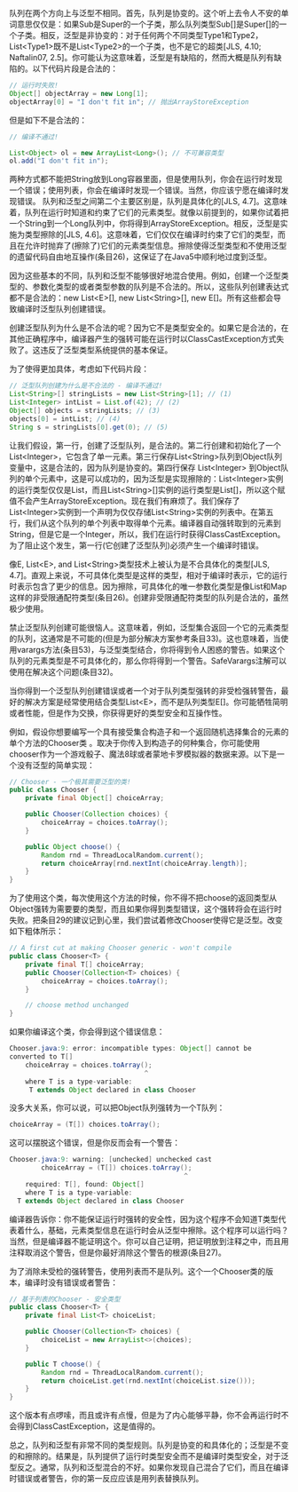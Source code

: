 队列在两个方向上与泛型不相同。首先，队列是协变的。这个听上去令人不安的单词意思仅仅是：如果Sub是Super的一个子类，那么队列类型Sub[]是Super[]的一个子类。相反，泛型是非协变的：对于任何两个不同类型Type1和Type2，List&lt;Type1&gt;既不是List&lt;Type2&gt;的一个子类，也不是它的超类[JLS, 4.10; Naftalin07, 2.5]。你可能认为这意味着，泛型是有缺陷的，然而大概是队列有缺陷的。以下代码片段是合法的：
```java
// 运行时失败!
Object[] objectArray = new Long[1]; 
objectArray[0] = "I don't fit in"; // 抛出ArrayStoreException
```
但是如下不是合法的：
```java
// 编译不通过!

List<Object> ol = new ArrayList<Long>(); // 不可兼容类型 
ol.add("I don't fit in");
```
两种方式都不能把String放到Long容器里面，但是使用队列，你会在运行时发现一个错误；使用列表，你会在编译时发现一个错误。当然，你应该宁愿在编译时发现错误。
队列和泛型之间第二个主要区别是，队列是具体化的[JLS, 4.7]。这意味着，队列在运行时知道和约束了它们的元素类型。就像以前提到的，如果你试着把一个String到一个Long队列中，你将得到ArrayStoreException。相反，泛型是实施为类型擦除的[JLS, 4.6]。这意味着，它们仅仅在编译时约束了它们的类型，而且在允许时抛弃了(擦除了)它们的元素类型信息。擦除使得泛型类型和不使用泛型的遗留代码自由地互操作(条目26)，这保证了在Java5中顺利地过度到泛型。

因为这些基本的不同，队列和泛型不能够很好地混合使用。例如，创建一个泛型类型的、参数化类型的或者类型参数的队列是不合法的。所以，这些队列创建表达式都不是合法的：new List&lt;E&gt;[], new List&lt;String&gt;[], new E[]。所有这些都会导致编译时泛型队列创建错误。

创建泛型队列为什么是不合法的呢？因为它不是类型安全的。如果它是合法的，在其他正确程序中，编译器产生的强转可能在运行时以ClassCastException方式失败了。这违反了泛型类型系统提供的基本保证。

为了使得更加具体，考虑如下代码片段：
```java
// 泛型队列创建为什么是不合法的 - 编译不通过! 
List<String>[] stringLists = new List<String>[1]; // (1) 
List<Integer> intList = List.of(42); // (2) 
Object[] objects = stringLists; // (3) 
objects[0] = intList; // (4) 
String s = stringLists[0].get(0); // (5)
```
让我们假设，第一行，创建了泛型队列，是合法的。第二行创建和初始化了一个List&lt;Integer&gt;，它包含了单一元素。第三行保存List&lt;String&gt;队列到Object队列变量中，这是合法的，因为队列是协变的。第四行保存 List&lt;Integer&gt; 到Object队列的单个元素中，这是可以成功的，因为泛型是实现擦除的：List&lt;Integer&gt;实例的运行类型仅仅是List，而且List&lt;String&gt;[]实例的运行类型是List[]，所以这个赋值不会产生ArrayStoreException。现在我们有麻烦了。我们保存了List&lt;Integer&gt;实例到一个声明为仅仅存储List&lt;String&gt;实例的列表中。在第五行，我们从这个队列的单个列表中取得单个元素。编译器自动强转取到的元素到String，但是它是一个Integer，所以，我们在运行时获得ClassCastException。为了阻止这个发生，第一行(它创建了泛型队列)必须产生一个编译时错误。

像E, List&lt;E&gt;, and List&lt;String&gt;类型技术上被认为是不合具体化的类型[JLS, 4.7]。直观上来说，不可具体化类型是这样的类型，相对于编译时表示，它的运行时表示包含了更少的信息。因为擦除，可具体化的唯一参数化类型是像List<?>和Map<?,?>这样的非受限通配符类型(条目26)。创建非受限通配符类型的队列是合法的，虽然极少使用。

禁止泛型队列创建可能很恼人。这意味着，例如，泛型集合返回一个它的元素类型的队列，这通常是不可能的(但是为部分解决方案参考条目33)。这也意味着，当使用varargs方法(条目53)，与泛型类型结合，你将得到令人困惑的警告。如果这个队列的元素类型是不可具体化的，那么你将得到一个警告。SafeVarargs注解可以使用在解决这个问题(条目32)。

当你得到一个泛型队列创建错误或者一个对于队列类型强转的非受检强转警告，最好的解决方案是经常使用结合类型List&lt;E&gt;，而不是队列类型E[]。你可能牺牲简明或者性能，但是作为交换，你获得更好的类型安全和互操作性。

例如，假设你想要编写一个具有接受集合构造子和一个返回随机选择集合的元素的单个方法的Chooser类 。取决于你传入到构造子的何种集合，你可能使用chooser作为一个游戏骰子、魔法8球或者蒙地卡罗模拟器的数据来源。以下是一个没有泛型的简单实现：
```java
// Chooser - 一个极其需要泛型的类! 
public class Chooser { 
	private final Object[] choiceArray;

	public Chooser(Collection choices) { 
		choiceArray = choices.toArray(); 
	}

	public Object choose() { 
		Random rnd = ThreadLocalRandom.current(); 
		return choiceArray[rnd.nextInt(choiceArray.length)]; 
	}
}
```
为了使用这个类，每次使用这个方法的时候，你不得不把choose的返回类型从Object强转为需要要的类型，而且如果你得到类型错误，这个强转将会在运行时失败。把条目29的建议记到心里，我们尝试着修改Chooser使得它是泛型。改变如下粗体所示：
```java
// A first cut at making Chooser generic - won't compile 
public class Chooser<T> { 
	private final T[] choiceArray;
	public Chooser(Collection<T> choices) { 
		choiceArray = choices.toArray(); 
	}

	// choose method unchanged
}
```
如果你编译这个类，你会得到这个错误信息：
```java
Chooser.java:9: error: incompatible types: Object[] cannot be 
converted to T[]
	choiceArray = choices.toArray(); 
								  ^ 
	where T is a type-variable:
	 T extends Object declared in class Chooser
```
没多大关系，你可以说，可以把Object队列强转为一个T队列：
```java
choiceArray = (T[]) choices.toArray();
```
这可以摆脱这个错误，但是你反而会有一个警告：

```java
Chooser.java:9: warning: [unchecked] unchecked cast 
		choiceArray = (T[]) choices.toArray(); 
										    ^
	required: T[], found: Object[]
	where T is a type-variable:
  T extends Object declared in class Chooser
```
编译器告诉你：你不能保证运行时强转的安全性，因为这个程序不会知道T类型代表着什么，基础，元素类型信息在运行时会从泛型中擦除。这个程序可以运行吗？当然，但是编译器不能证明这个。你可以自己证明，把证明放到注释之中，而且用注释取消这个警告，但是你最好消除这个警告的根源(条目27)。

为了消除未受检的强转警告，使用列表而不是队列。这个一个Chooser类的版本，编译时没有错误或者警告：
```java
// 基于列表的Chooser - 安全类型
public class Chooser<T> { 
	private final List<T> choiceList;

	public Chooser(Collection<T> choices) { 
		choiceList = new ArrayList<>(choices); 
	}

	public T choose() { 
		Random rnd = ThreadLocalRandom.current(); 
		return choiceList.get(rnd.nextInt(choiceList.size())); 
	}
}
```
这个版本有点啰嗦，而且或许有点慢，但是为了内心能够平静，你不会再运行时不会得到ClassCastException，这是值得的。

总之，队列和泛型有非常不同的类型规则。队列是协变的和具体化的；泛型是不变的和擦除的。结果是，队列提供了运行时类型安全而不是编译时类型安全，对于泛型反之。通常，队列和泛型混合的不好。如果你发现自己混合了它们，而且在编译时错误或者警告，你的第一反应应该是用列表替换队列。
